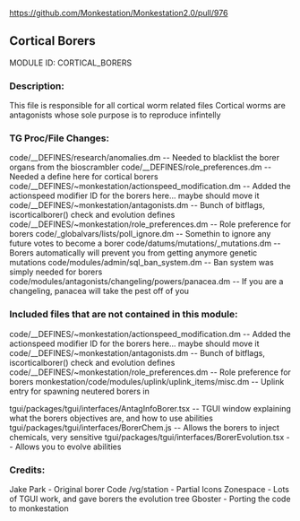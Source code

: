 https://github.com/Monkestation/Monkestation2.0/pull/976

## Cortical Borers

MODULE ID: CORTICAL_BORERS

### Description:

This file is responsible for all cortical worm related files
Cortical worms are antagonists whose sole purpose is to reproduce infintelly

### TG Proc/File Changes:

code/__DEFINES/research/anomalies.dm -- Needed to blacklist the borer organs from the bioscrambler
code/__DEFINES/role_preferences.dm -- Needed a define here for cortical borers
code/__DEFINES/~monkestation/actionspeed_modification.dm -- Added the actionspeed modifier ID for the borers here... maybe should move it
code/__DEFINES/~monkestation/antagonists.dm -- Bunch of bitflags, iscorticalborer() check and evolution defines
code/__DEFINES/~monkestation/role_preferences.dm -- Role preference for borers
code/_globalvars/lists/poll_ignore.dm -- Somethin to ignore any future votes to become a borer
code/datums/mutations/_mutations.dm -- Borers automatically will prevent you from getting anymore genetic mutations
code/modules/admin/sql_ban_system.dm -- Ban system was simply needed for borers
code/modules/antagonists/changeling/powers/panacea.dm -- If you are a changeling, panacea will take the pest off of you

### Included files that are not contained in this module:
code/__DEFINES/~monkestation/actionspeed_modification.dm -- Added the actionspeed modifier ID for the borers here... maybe should move it
code/__DEFINES/~monkestation/antagonists.dm -- Bunch of bitflags, iscorticalborer() check and evolution defines
code/__DEFINES/~monkestation/role_preferences.dm -- Role preference for borers
monkestation/code/modules/uplink/uplink_items/misc.dm -- Uplink entry for spawning neutered borers in

tgui/packages/tgui/interfaces/AntagInfoBorer.tsx -- TGUI window explaining what the borers objectives are, and how to use abilities
tgui/packages/tgui/interfaces/BorerChem.js -- Allows the borers to inject chemicals, very sensitive
tgui/packages/tgui/interfaces/BorerEvolution.tsx -- Allows you to evolve abilities

### Credits:

Jake Park - Original borer Code
/vg/station - Partial Icons
Zonespace - Lots of TGUI work, and gave borers the evolution tree
Gboster - Porting the code to monkestation
